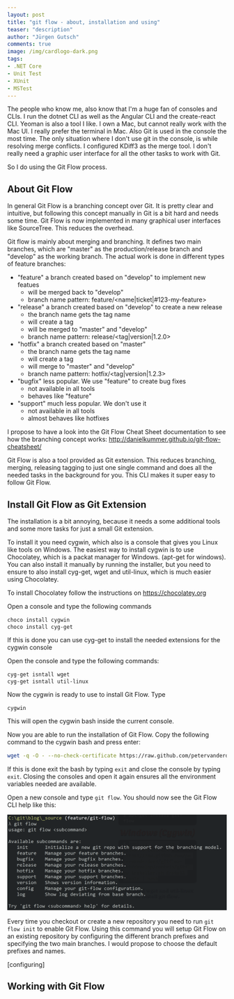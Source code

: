 ```yaml
---
layout: post
title: "git flow - about, installation and using"
teaser: "description"
author: "Jürgen Gutsch"
comments: true
image: /img/cardlogo-dark.png
tags: 
- .NET Core
- Unit Test
- XUnit
- MSTest
---
```


The people who know me, also know that I'm a huge fan of consoles and CLIs. I run the dotnet CLI as well as the Angular CLI and the create-react CLI. Yeoman is also a tool I like. I own a Mac, but cannot really work with the Mac UI. I really prefer the terminal in Mac. Also Git is used in the console the most time. The only situation where I don't use git in the console, is while resolving merge conflicts. I configured KDiff3 as the merge tool. I don't really need a graphic user interface for all the other tasks to work with Git. 

So I do using the Git Flow process. 

## About Git Flow

In general Git Flow is a branching concept over Git. It is pretty clear and intuitive, but following this concept manually in Git is a bit hard and needs some time. Git Flow is now implemented in many graphical user interfaces like SourceTree. This reduces the overhead.

Git flow is mainly about merging and branching. It defines two main branches, which are "master" as the production/release branch and "develop" as the working branch. The actual work is done in different types of feature branches:

* "feature" a branch created based on "develop" to implement new featues
  * will be merged back to "develop"
  * branch name pattern: feature/<name|ticket|#123-my-feature>
* "release" a branch created based on "develop" to create a new release
  * the branch name gets the tag name
  * will create a tag
  * will be merged to "master" and "develop"
  * branch name pattern: release/<tag|version|1.2.0>
* "hotfix" a branch created based on "master"
  * the branch name gets the tag name
  * will create a tag
  * will merge to "master" and "develop"
  * branch name pattern: hotfix/<tag|version|1.2.3>
* "bugfix" less popular. We use "feature" to create bug fixes
  * not available in all tools
  * behaves like "feature"
* "support" much less popular. We don't use it
  * not available in all tools
  * almost behaves like hotfixes

I propose to have a look into the Git Flow Cheat Sheet documentation to see how the branching concept works: http://danielkummer.github.io/git-flow-cheatsheet/

Git Flow is also a tool provided as Git extension. This reduces branching, merging, releasing tagging to just one single command and does all the needed tasks in the background for you. This CLI makes it super easy to follow Git Flow.

## Install Git Flow as Git Extension

The installation is a bit annoying, because it needs a some additional tools and some more tasks for just a small Git extension.

To install it you need cygwin, which also is a console that gives you Linux like tools on Windows. The easiest way to install cygwin is to use Chocolatey, which is a packat manager for Windows. (apt-get for windows). You can also install it manually by running the installer, but you need to ensure to also install cyg-get, wget and util-linux, which is much easier using Chocolatey.

To install Chocolatey follow the instructions on https://chocolatey.org

Open a console and type the following commands

~~~ shell
choco install cygwin
choco install cyg-get
~~~

If this is done you can use cyg-get to install the needed extensions for the cygwin console

Open the console and type the following commands:

~~~ shell
cyg-get isntall wget
cyg-get isntall util-linux
~~~

Now the cygwin is ready to use to install Git Flow. Type

~~~ shell
cygwin
~~~

This will open the cygwin bash inside the current console.  

Now you are able to run the installation of Git Flow. Copy the following command to the cygwin bash and press enter:

~~~ bash
wget -q -O - --no-check-certificate https://raw.github.com/petervanderdoes/gitflow-avh/develop/contrib/gitflow-installer.sh install stable | bash
~~~

If this is done exit the bash by typing `exit` and close the console by typing `exit`. Closing the consoles and open it again ensures all the environment variables needed are available. 

Open a new console and type `git flow`. You should now see the Git Flow CLI help like this:

![](../img/git-flow/git-flow.png)

Every time you checkout or create a new repository you need to run `git flow init` to enable Git Flow. Using this command you will setup Git Flow on an existing repository by configuring the different branch prefixes and specifying the two main branches. I would propose to choose the default prefixes and names.

[configuring]

## Working with Git Flow